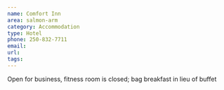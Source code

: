 ```yaml
---
name: Comfort Inn
area: salmon-arm
category: Accommodation
type: Hotel
phone: 250-832-7711
email: 
url: 
tags:
---
```


Open for business, fitness room is closed; bag breakfast in lieu of buffet